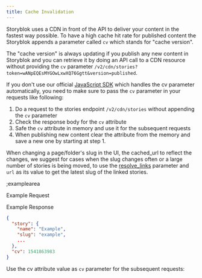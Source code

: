 ```yaml
---
title: Cache Invalidation
---
```


Storyblok uses a CDN in front of the API to deliver your content in the fastest way possible. To have a high cache hit rate for published content the Storyblok appends a parameter called `cv` which stands for "cache version".

The "cache version" is always updating if you publish any new content in Storyblok and you can retrieve it by doing an API call to a CDN resource without providing the `cv` parameter `/v2/cdn/stories?token=wANpEQEsMYGOwLxwXQ76Ggtt&version=published`. 

If you don't use our official [JavaScript SDK](https://github.com/storyblok/storyblok-js-client) which handles the cv parameter automatically, you need to make sure to pass the `cv` parameter in your requests like following:

1. Do a request to the stories endpoint `/v2/cdn/stories` without appending the `cv` parameter
2. Check the response body for the `cv` attribute
3. Safe the `cv` attribute in memory and use it for the subsequent requests
4. When publishing new content clear the attribute from the memory and save a new one by starting at step 1.

When changing a page/folder's slug in the UI, the cached_url to reflect the changes, we suggest for cases when the slug changes often or a large number of stories is being moved, to use the [resolve_links](https://www.storyblok.com/cl/url-resolving) parameter and `url` as its value to get the latest slug of the linked stories.

;examplearea

Example Request

<RequestExample url="https://api.storyblok.com/v2/cdn/stories/example?token=wANpEQEsMYGOwLxwXQ76Ggtt&version=published"></RequestExample>

Example Response

```json
{
  "story": {
    "name": "Example",
    "slug": "example",
    ...
  },
  "cv": 1541863983
}
```

Use the cv attribute value as `cv` parameter for the subsequent requests:

<RequestExample url="https://api.storyblok.com/v2/cdn/stories?cv=1541863983&token=wANpEQEsMYGOwLxwXQ76Ggtt"></RequestExample>


